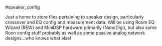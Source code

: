 #speaker_config

Just a home to store files pertaining to speaker design, particularly crossover and EQ config and measurement data. Will be using Room EQ Wizard (REW) and MiniDSP hardware primarily (NanoDigi), but also some Roon config stuff probably as well as some passive analog network designs...who knows what else!